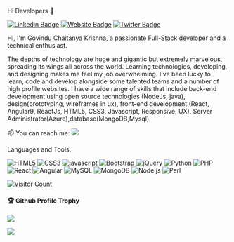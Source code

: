 Hi Developers 👋

[![Linkedin Badge](https://img.shields.io/badge/-Govindu-blue?style=flat-square&logo=Linkedin&logoColor=white&link=https://www.linkedin.com/in/govinduchaitanyakrishna1231/)](https://www.linkedin.com/in/govinduchaitanyakrishna1231/) 
[![Website Badge](https://img.shields.io/badge/StackOverflow-gray)](https://stackoverflow.com/users/16326988/chaitanya-krishna-govindu/)
[![Twitter Badge](https://img.shields.io/badge/-govindu-blue?style=flat-square&logo=Twitter&logoColor=white=https://twitter.com/@govindu1231)](https://twitter.com/@govindu1231)


Hi, I'm Govindu Chaitanya Krishna, a passionate Full-Stack developer and a technical enthusiast.

The depths of technology are huge and gigantic but extremely marvelous, spreading its wings all across the world. Learning technologies, developing, and designing makes me feel my job overwhelming. I've been lucky to learn, code and develop alongside some talented teams and a number of high profile websites. I have a wide range of skills that include back-end development using open source technologies (NodeJs, java), design(prototyping, wireframes in ux), front-end development (React, Angular9, ReactJs, HTML5, CSS3, Javascript, Responsive, UX), Server Administrator(Azure),database(MongoDB,Mysql).

📫 You can reach me:  <a href="mailto:govinduchaitanya3@gmail.com?"><img src="https://img.shields.io/badge/gmail-%23DD0031.svg?&style=flat-square&logo=gmail&logoColor=white"/></a>





Languages and Tools:


<img alt="HTML5" src="https://img.shields.io/badge/html5-%23E34F26.svg?style=flat-square&logo=html5&logoColor=white"/> <img alt="CSS3" src="https://img.shields.io/badge/css3-%231572B6.svg?style=flat-square&logo=css3&logoColor=white"/> <img alt="javascript" src="https://img.shields.io/badge/javascript-%2300f.svg?style=flat-square&logo=javascript&logoColor=white"/> <img alt="Bootstrap" src="https://img.shields.io/badge/bootstrap-%23563D7C.svg?style=flat-square&logo=bootstrap&logoColor=white"/> <img alt="jQuery" src="https://img.shields.io/badge/jQuery-%f5f5f5.svg?style=flat-square&logo=jQuery&logoColor=white"/> <img alt="Python" src="https://img.shields.io/badge/Python-%23ED8B00.svg?style=flat-square&logo=Python&logoColor=white"/> <img alt="PHP" src="https://img.shields.io/badge/php-%23777BB4.svg?style=flat-square&logo=php&logoColor=white"/>  <img alt="React" src="https://img.shields.io/badge/react-%2320232a.svg?style=flat-square&logo=react&logoColor=%2361DAFB"/> <img alt="Angular" src="https://img.shields.io/badge/angular-%23DD0031.svg?flat-square&logo=angular&logoColor=white"/> <img alt="MySQL" src="https://img.shields.io/badge/mysql-%2300f.svg?style=flat-square&logo=mysql&logoColor=white"/> <img alt="MongoDB" src ="https://img.shields.io/badge/MongoDB-%23FF26BE.svg?style=flat-square&logo=mongodb&logoColor=white"/> 
<img alt="Node.js" src="https://img.shields.io/badge/Node.js-%2320232a.svg?style=flat-square&logo=Node.js&logoColor=white"/> <img alt="Perl" src="https://img.shields.io/badge/Perl-%231572B6.svg?style=flat-square&logo=Perl&logoColor=white"/> 

![Visitor Count](https://profile-counter.glitch.me/govinduchaitanyakrishna/count.svg)

<div>
  <h4>🏆 Github Profile Trophy</h4>
  <a href="https://github.com/ryo-ma/github-profile-trophy">
    <img src="https://github-profile-trophy.vercel.app/?username=govinduchaitanyakrishna&column=7"/>
  </a>
</div>

![](https://activity-graph.herokuapp.com/graph?username=govinduchaitanyakrishna&theme=react-dark&area=true)

<!--
**govindu chaitanya krishna** is a ✨ _special_ ✨ repository because its `README.md` (this file) appears on your GitHub profile.
